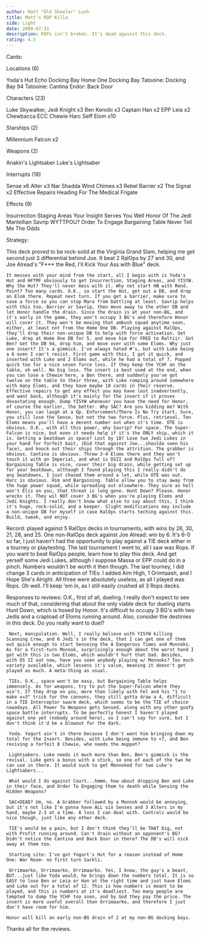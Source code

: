 ```yaml
---
author: Matt "Old Skooler" Lush
title: Matt's ROP Killa
side: Light
date: 2000-07-31
description: ROPs isn't broken. It's dead against this deck.
rating: 4.5
---
```

Cards: 

Locations (6)

Yoda's Hut
Echo Docking Bay
Home One Docking Bay
Tatooine: Docking Bay 94
Tatooine: Cantina
Endor: Back Door

Characters (23)

Luke Skywalker, Jedi Knight x3
Ben Kenobi x3
Captain Han x2
EPP Leia x2
Chewbacca
ECC Chewie
Harc Seff
Elom x10

Starships (2)

Millennium Falcon x2

Weapons (2)

Anakin's Lightsaber
Luke's Lightsaber

Interrupts (18)

Sense x6
Alter x3
Nar Shadda Wind Chimes x3
Rebel Barrier x2
The Signal x2
Effective Repairs
Heading For The Medical Frigate

Effects (9)

Insurrection
Staging Areas
Your Insight Serves You Well
Honor Of The Jedi
Mantellian Savrip
WYTTPOU?
Order To Engage
Bargaining Table
Never Tell Me The Odds


Strategy: 

   This deck proved to be rock-solid at the Virginia Grand Slam, helping me get second just 3 differential behind Joe. It beat 2 RalOps by 27 and 30, and Joe Alread's "F*** the Red, I'll Kick Your Ass with Blue" deck.

    It messes with your mind from the start, all I begin with is Yoda's Hut and HFTMF obviously to get Insurrection, Staging Areas, and YISYW. Why the Hut? They'll never mess with it. Why not start HB with Rend. Point? Too many cards. O.K., so start the Hut, get out a DB, and drop an Elom there. Repeat next turn. If you get a barrier, make sure to save a force so you can stop Mara from battling at least. Savrip helps with this too. Barrier or Savrip, then move away to the other DB and let Honor handle the drain. Since the drain is at your non-BG, and it's early in the game, they won't occupy 3 BG's and therefore Honor will cover it. They won't be moving that ambush squad anytime soon, either, at least not from the Home One DB. Playing against RalOps, they'll drop their non-unique DB to help with force activation. Get Luke, drop at Home One DB for 5, and move him for FREE to Raltiir. Got Ben? Get the DB 94, drop him, and move over with some Eloms. Why just one insert? It's a gimmick. I've always hated #'s, but with Luke being a 6 even I can't resist. First game with this, I got it quick, and inserted with Luke and 2 Eloms out, while he had a total of 7. Popped quick too for a nice seven force loss. If they keep the YCHF on the table, oh well. No big loss. The insert is best used at the end, when you can lose a Chewie here, a Ben there, and suddenly you've got twelve on the table to their three, with Luke romping around somewhere with many Eloms, and they have maybe 10 cards in their reserve. Effective repairs to get any effect you may have lost inadvertently, and want back, although it's mainly for the insert if it proves devastating enough. Dump YISYW whenever you have the need for Honor, of course the earlier, the better. Why SAC? Are you kidding me? With Honor, you can laugh at a Op. Enforcement/There Is No Try start. Sure, you still lose the Sense, but not the two force. Plus, retrieval. Ten Eloms means you'll have a decent number out when it's time. OTE is obvious. O.K., with all this power, why Savrip? For space. The Super-Falcon is nice, but even it needs help if it's the ONLY ship, which it is. Getting a beatdown in space? Lost by 18? Lose two Jedi Lukes in your hand for forfeit bait, (Did that against Joe...shoulda seen his face), and knock out their ships through the attrition. The grabber is obvious. Cantina is obvious. Throw 3-4 Eloms there and they won't touch it with an Imperial, and what is DSII and RalOps full of? Bargaining Table is nice, cover their big drain, while getting set up for your beatdown, although I found playing this I really didn't do any beatdowns, I just chased them around a lot, while OTE was out. Harc is obvious. Him and Bargaining. Table allow you to stay away from the huge power squad, while spreading out elsewhere. They sure as hell won't Elis on you, that threat is long gone. Hunt Down? Please. Honor wrecks it. They wil NOT cover 3 BG's when you're playing Eloms and Jedi Knights. I really don't know what else to say about this, I think it's huge, rock-solid, and a keeper. Slight modifications may include a non-unique DB for myself in case RalOps starts teching against this. Build, tweak, and enjoy.

Record: played against 5 RalOps decks in tournaments, with wins by 26, 30, 21, 28, and 25. One non-RalOps deck against Joe Alread: win by 6. It's 6-0 so far, I just haven't had the opportunity to play against a TIE deck either in a tourney or playtesting. The last tournament I went to, all I saw was Rops. If you want to beat RalOps people, learn how to play this deck. And get yerself some Jedi Lukes, although I suppose Massa or EPP could do in a pinch. Numbers wouldn't be worth it then though. The last tourney, I did change 3 cards in anticipation of TIEs: I added Aim High, 1 Grimtaash, and I Hope She's Alright. All three were absolutely useless, as all I played was Rops. Oh well. I'll keep 'em in, as I still easily crushed all 3 Rops decks.

Responses to reviews:  O.K., first of all, dueling. I really don't expect to see much of that, considering that about the only viable deck for dueling starts Hunt Down, which is hosed by Honor. It's difficult to occupy 3 BG's with two Jedis and a crapload of Eloms running around. Also, consider the destinies in this deck. Do you really want to duel?

     Next, manipulation. Well, I really believe with YISYW killing Scanning Crew, and 6 Jedi's in the deck, that I can get one of them out quick enough to start Senseing the A Dangerous Times and Monnoks. As for a first-turn Monnok, surprisingly enough about the worst hand I get with this is two Eloms, which wouldn't hurt that bad. Besides, with DS II out now, have you seen anybody playing w/ Monnoks? Too much variety available, which lessens it's value, meaning it doesn't get played as much. A meta-thing as usual.

     TIEs. O.K., space won't be easy, but Bargaining Table helps immensely. As for weapons, try to put the Super-Falcon where they ain't. If they drop on you, more than likely with Fel and his "1 to make x=3" trick for the cannons, they still gotta draw a 4, difficult in a TIE Interceptor swarm deck, which seems to be the TIE of choice nowadays. All Power To Weapons gets Sensed, along with any other goofy space battle interrupts. To be perfectly honest I haven't played against one yet (nobody around here), so I can't say for sure, but I don't think it'd be a blowout for the dark.

     Yoda. Yogurt ain't in there because I don't want him bringing down my total for the Insert. Besides, with Luke being immune to <7, and Ben reviving a forfeit 8 Chewie, who needs the muppet?

     Lightsabers. Luke needs it much more than Ben, Ben's gimmick is the revival. Luke gets a bonus with a stick, so one of each of the two he can use in there. It would suck to get Monnoked for two Luke's Lightsabers...

     What would I do against Court...hmmm, how about dropping Ben and Luke in their face, and Order To Engaging them to death while Sensing the Hidden Weapons?

     SAC=DEAD? Um, no. A Grabber followed by a Monnok would be annoying, but it's not like I'm gonna have ALL six Senses and 3 Alters in my hand, maybe 2-3 at a time. A loss I can deal with. Controls would be nice though, just like any other deck.

     TIE's would be a pain, but I don't think they'll be THAT big, not with Profit running around. Can't drain without an opponent's BG? Didn't notice the Cantina and Back Door in there? The DB's will nick away at them too.

     Starting site: I've got Yogurt's Hut for a reason instead of Home One: War Room- no first turn Sarkli.

     Orrimaarko, Orrimaarko, Orrimaarko. Yes, I know, the guy's a beast, BUT...just like Yoda would, he brings down the numbers total. It is so EASY to lose Ben or Leia or Han at the right time and just have Eloms and Luke out for a total of 12. This is how numbers is meant to be played, and this is numbers at it's deadliest. Too many people are tempted to dump the YCHF too soon, and by God they pay the price. The insert is more useful overall than Orrimaarko, and therefore I just don't have room for him.

    Honor will kill an early non-BG drain of 2 at my non-BG docking bays.

 Thanks all for the reviews.	  